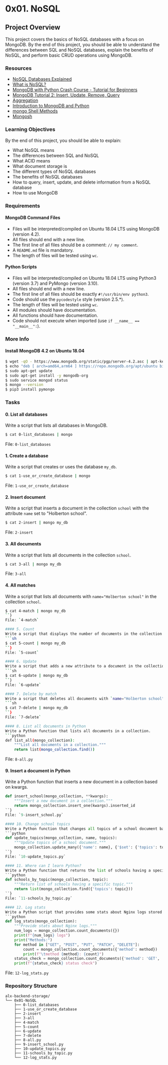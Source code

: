 # 0x01. NoSQL

## Project Overview
This project covers the basics of NoSQL databases with a focus on MongoDB. By the end of this project, you should be able to understand the differences between SQL and NoSQL databases, explain the benefits of NoSQL, and perform basic CRUD operations using MongoDB.

### Resources
- [NoSQL Databases Explained](https://example.com)
- [What is NoSQL?](https://example.com)
- [MongoDB with Python Crash Course - Tutorial for Beginners](https://example.com)
- [MongoDB Tutorial 2: Insert, Update, Remove, Query](https://example.com)
- [Aggregation](https://example.com)
- [Introduction to MongoDB and Python](https://example.com)
- [mongo Shell Methods](https://example.com)
- [Mongosh](https://example.com)

### Learning Objectives
By the end of this project, you should be able to explain:
- What NoSQL means
- The differences between SQL and NoSQL
- What ACID means
- What document storage is
- The different types of NoSQL databases
- The benefits of NoSQL databases
- How to query, insert, update, and delete information from a NoSQL database
- How to use MongoDB

### Requirements

#### MongoDB Command Files
- Files will be interpreted/compiled on Ubuntu 18.04 LTS using MongoDB (version 4.2).
- All files should end with a new line.
- The first line of all files should be a comment: `// my comment`.
- A `README.md` file is mandatory.
- The length of files will be tested using `wc`.

#### Python Scripts
- Files will be interpreted/compiled on Ubuntu 18.04 LTS using Python3 (version 3.7) and PyMongo (version 3.10).
- All files should end with a new line.
- The first line of all files should be exactly `#!/usr/bin/env python3`.
- Code should use the `pycodestyle` style (version 2.5.*).
- The length of files will be tested using `wc`.
- All modules should have documentation.
- All functions should have documentation.
- Code should not execute when imported (use `if __name__ == "__main__":`).

### More Info

#### Install MongoDB 4.2 on Ubuntu 18.04
```sh
$ wget -qO - https://www.mongodb.org/static/pgp/server-4.2.asc | apt-key add -
$ echo "deb [ arch=amd64,arm64 ] https://repo.mongodb.org/apt/ubuntu bionic/mongodb-org/4.2 multiverse" > /etc/apt/sources.list.d/mongodb-org-4.2.list
$ sudo apt-get update
$ sudo apt-get install -y mongodb-org
$ sudo service mongod status
$ mongo --version
$ pip3 install pymongo
```

### Tasks

#### 0. List all databases
Write a script that lists all databases in MongoDB.
```sh
$ cat 0-list_databases | mongo
```
File: `0-list_databases`

#### 1. Create a database
Write a script that creates or uses the database `my_db`.
```sh
$ cat 1-use_or_create_database | mongo
```
File: `1-use_or_create_database`

#### 2. Insert document
Write a script that inserts a document in the collection `school` with the attribute `name` set to "Holberton school".
```sh
$ cat 2-insert | mongo my_db
```
File: `2-insert`

#### 3. All documents
Write a script that lists all documents in the collection `school`.
```sh
$ cat 3-all | mongo my_db
```
File: `3-all`

#### 4. All matches
Write a script that lists all documents with `name="Holberton school"` in the collection `school`.
```sh
$ cat 4-match | mongo my_db
``}
File: `4-match`

#### 5. Count
Write a script that displays the number of documents in the collection `school`.
```sh
$ cat 5-count | mongo my_db
``}
File: `5-count`

#### 6. Update
Write a script that adds a new attribute to a document in the collection `school`. Update only documents with `name="Holberton school"` to add the attribute `address` with the value "972 Mission street".
```sh
$ cat 6-update | mongo my_db
``}
File: `6-update`

#### 7. Delete by match
Write a script that deletes all documents with `name="Holberton school"` in the collection `school`.
```sh
$ cat 7-delete | mongo my_db
``}
File: `7-delete`

#### 8. List all documents in Python
Write a Python function that lists all documents in a collection.
```python
def list_all(mongo_collection):
    """List all documents in a collection."""
    return list(mongo_collection.find())
```
File: `8-all.py`

#### 9. Insert a document in Python
Write a Python function that inserts a new document in a collection based on kwargs.
```python
def insert_school(mongo_collection, **kwargs):
    """Insert a new document in a collection."""
    return mongo_collection.insert_one(kwargs).inserted_id
``}
File: `9-insert_school.py`

#### 10. Change school topics
Write a Python function that changes all topics of a school document based on the name.
```python
def update_topics(mongo_collection, name, topics):
    """Update topics of a school document."""
    mongo_collection.update_many({'name': name}, {'$set': {'topics': topics}})
``}
File: `10-update_topics.py`

#### 11. Where can I learn Python?
Write a Python function that returns the list of schools having a specific topic.
```python
def schools_by_topic(mongo_collection, topic):
    """Return list of schools having a specific topic."""
    return list(mongo_collection.find({'topics': topic}))
``}
File: `11-schools_by_topic.py`

#### 12. Log stats
Write a Python script that provides some stats about Nginx logs stored in MongoDB.
```python
def log_stats(mongo_collection):
    """Provide stats about Nginx logs."""
    num_logs = mongo_collection.count_documents({})
    print(f"{num_logs} logs")
    print("Methods:")
    for method in ["GET", "POST", "PUT", "PATCH", "DELETE"]:
        count = mongo_collection.count_documents({'method': method})
        print(f"\tmethod {method}: {count}")
    status_check = mongo_collection.count_documents({'method': 'GET', 'path': '/status'})
    print(f"{status_check} status check")
```
File: `12-log_stats.py`

### Repository Structure
```plaintext
alx-backend-storage/
└── 0x01-NoSQL
    ├── 0-list_databases
    ├── 1-use_or_create_database
    ├── 2-insert
    ├── 3-all
    ├── 4-match
    ├── 5-count
    ├── 6-update
    ├── 7-delete
    ├── 8-all.py
    ├── 9-insert_school.py
    ├── 10-update_topics.py
    ├── 11-schools_by_topic.py
    └── 12-log_stats.py
```
